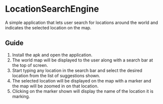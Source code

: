 # LocationSearchEngine

A simple application that lets user search for locations around the world and indicates the selected location on the map.

## Guide

1) Install the apk and open the application.
2) The world map will be displayed to the user along with a search bar at the top of screen.
3) Start typing any location in the search bar and select the desired location from the list of suggestions shown.
4) The selected location will be displayed on the map with a marker and the map will be zoomed in on that location.
5) Clicking on the marker shown will display the name of the location it is marking.
